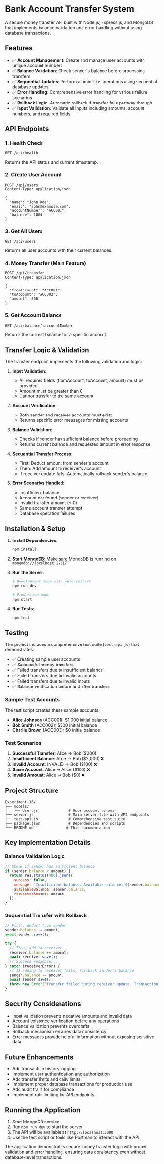 # Bank Account Transfer System

A secure money transfer API built with Node.js, Express.js, and MongoDB that implements balance validation and error handling without using database transactions.

## Features

- ✅ **Account Management**: Create and manage user accounts with unique account numbers
- ✅ **Balance Validation**: Check sender's balance before processing transfers
- ✅ **Sequential Updates**: Perform atomic-like operations using sequential database updates
- ✅ **Error Handling**: Comprehensive error handling for various failure scenarios
- ✅ **Rollback Logic**: Automatic rollback if transfer fails partway through
- ✅ **Input Validation**: Validate all inputs including amounts, account numbers, and required fields

## API Endpoints

### 1. Health Check
```
GET /api/health
```
Returns the API status and current timestamp.

### 2. Create User Account
```
POST /api/users
Content-Type: application/json

{
  "name": "John Doe",
  "email": "john@example.com",
  "accountNumber": "ACC001",
  "balance": 1000
}
```

### 3. Get All Users
```
GET /api/users
```
Returns all user accounts with their current balances.

### 4. Money Transfer (Main Feature)
```
POST /api/transfer
Content-Type: application/json

{
  "fromAccount": "ACC001",
  "toAccount": "ACC002",
  "amount": 500
}
```

### 5. Get Account Balance
```
GET /api/balance/:accountNumber
```
Returns the current balance for a specific account.

## Transfer Logic & Validation

The transfer endpoint implements the following validation and logic:

1. **Input Validation**:
   - All required fields (fromAccount, toAccount, amount) must be provided
   - Amount must be greater than 0
   - Cannot transfer to the same account

2. **Account Verification**:
   - Both sender and receiver accounts must exist
   - Returns specific error messages for missing accounts

3. **Balance Validation**:
   - Checks if sender has sufficient balance before proceeding
   - Returns current balance and requested amount in error response

4. **Sequential Transfer Process**:
   - First: Deduct amount from sender's account
   - Then: Add amount to receiver's account
   - If receiver update fails: Automatically rollback sender's balance

5. **Error Scenarios Handled**:
   - Insufficient balance
   - Account not found (sender or receiver)
   - Invalid transfer amount (≤ 0)
   - Same account transfer attempt
   - Database operation failures

## Installation & Setup

1. **Install Dependencies**:
   ```bash
   npm install
   ```

2. **Start MongoDB**:
   Make sure MongoDB is running on `mongodb://localhost:27017`

3. **Run the Server**:
   ```bash
   # Development mode with auto-restart
   npm run dev
   
   # Production mode
   npm start
   ```

4. **Run Tests**:
   ```bash
   npm test
   ```

## Testing

The project includes a comprehensive test suite (`test-api.js`) that demonstrates:

- ✅ Creating sample user accounts
- ✅ Successful money transfers
- ✅ Failed transfers due to insufficient balance
- ✅ Failed transfers due to invalid accounts
- ✅ Failed transfers due to invalid inputs
- ✅ Balance verification before and after transfers

### Sample Test Accounts

The test script creates these sample accounts:
- **Alice Johnson** (ACC001): $1,000 initial balance
- **Bob Smith** (ACC002): $500 initial balance  
- **Charlie Brown** (ACC003): $0 initial balance

### Test Scenarios

1. **Successful Transfer**: Alice → Bob ($200)
2. **Insufficient Balance**: Alice → Bob ($2,000) ❌
3. **Invalid Account**: INVALID → Bob ($100) ❌
4. **Same Account**: Alice → Alice ($100) ❌
5. **Invalid Amount**: Alice → Bob ($0) ❌

## Project Structure

```
Experiment-16/
├── models/
│   └── User.js              # User account schema
├── server.js                # Main server file with API endpoints
├── test-api.js              # Comprehensive test suite
├── package.json             # Dependencies and scripts
└── README.md               # This documentation
```

## Key Implementation Details

### Balance Validation Logic
```javascript
// Check if sender has sufficient balance
if (sender.balance < amount) {
  return res.status(400).json({
    success: false,
    message: `Insufficient balance. Available balance: ${sender.balance}`,
    availableBalance: sender.balance,
    requestedAmount: amount
  });
}
```

### Sequential Transfer with Rollback
```javascript
// First, deduct from sender
sender.balance -= amount;
await sender.save();

try {
  // Then, add to receiver
  receiver.balance += amount;
  await receiver.save();
  // Success response...
} catch (receiverError) {
  // If adding to receiver fails, rollback sender's balance
  sender.balance += amount;
  await sender.save();
  throw new Error('Transfer failed during receiver update. Transaction rolled back.');
}
```

## Security Considerations

- Input validation prevents negative amounts and invalid data
- Account existence verification before any operations
- Balance validation prevents overdrafts
- Rollback mechanism ensures data consistency
- Error messages provide helpful information without exposing sensitive data

## Future Enhancements

- Add transaction history logging
- Implement user authentication and authorization
- Add transfer limits and daily limits
- Implement proper database transactions for production use
- Add audit trails for compliance
- Implement rate limiting for API endpoints

## Running the Application

1. Start MongoDB service
2. Run `npm run dev` to start the server
3. The API will be available at `http://localhost:3000`
4. Use the test script or tools like Postman to interact with the API

The application demonstrates secure money transfer logic with proper validation and error handling, ensuring data consistency even without database-level transactions.
